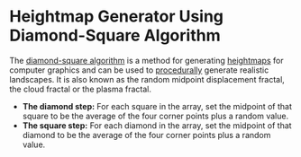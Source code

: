 # Heightmap Generator Using Diamond-Square Algorithm

The [diamond-square algorithm](https://en.wikipedia.org/wiki/Diamond-square_algorithm) is a method for generating [heightmaps](https://en.wikipedia.org/wiki/Heightmap) for computer graphics and can be used to [procedurally](https://en.wikipedia.org/wiki/Procedural_textures) generate realistic landscapes. It is also known as the random midpoint displacement fractal, the cloud fractal or the plasma fractal.

- **The diamond step:** For each square in the array, set the midpoint of that square to be the average of the four corner points plus a random value.
- **The square step:** For each diamond in the array, set the midpoint of that diamond to be the average of the four corner points plus a random value.
